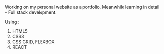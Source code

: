 Working on my personal website as a portfolio. Meanwhile learning in detail - Full stack development. 

Using :
1) HTML5
2) CSS3
3) CSS GRID, FLEXBOX
4) REACT
